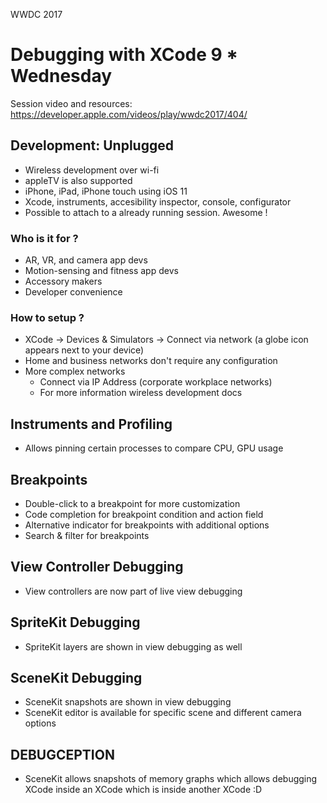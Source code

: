 WWDC 2017

# Debugging with XCode 9 * Wednesday
Session video and resources: https://developer.apple.com/videos/play/wwdc2017/404/

## Development: Unplugged
  - Wireless development over wi-fi
  - appleTV is also supported
  - iPhone, iPad, iPhone touch using iOS 11
  - Xcode, instruments, accesibility inspector, console, configurator
  - Possible to attach to a already running session. Awesome !
### Who is it for ?
  - AR, VR, and camera app devs
  - Motion-sensing and fitness app devs
  - Accessory makers
  - Developer convenience
### How to setup ?
  - XCode -> Devices & Simulators -> Connect via network (a globe icon appears next to your device)
  - Home and business networks don't require any configuration
  - More complex networks
    - Connect via IP Address (corporate workplace networks)
    - For more information wireless development docs

## Instruments and Profiling
  - Allows pinning certain processes to compare CPU, GPU usage

## Breakpoints
  - Double-click to a breakpoint for more customization
  - Code completion for breakpoint condition and action field
  - Alternative indicator for breakpoints with additional options
  - Search & filter for breakpoints

## View Controller Debugging
  - View controllers are now part of live view debugging

## SpriteKit Debugging
  - SpriteKit layers are shown in view debugging as well

## SceneKit Debugging
  - SceneKit snapshots are shown in view debugging
  - SceneKit editor is available for specific scene and different camera options

## DEBUGCEPTION
  - SceneKit allows snapshots of memory graphs which allows debugging XCode inside an XCode which is inside another XCode :D
